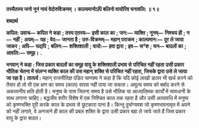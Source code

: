 **तस्यैतस्य जनो नूनं नायं वेदोरुविक्रमम् ।** **काल्यमानोऽपि बलिनो वायोरिव घनावलि: ॥ १॥** 

**शब्दार्थ** 

**कपिल: उवाच—** **कपिल ने कहा** **; तस्य एतस्य—** **इसी काल का** **; जन:—** **व्यक्ति** **; नूनम्—** **निश्चय ही** **; न—** **नहीं** **;** **अयम्—** **यह** **; वेद—** **जानता है** **; उरु-विक्रमम्—** **महान् पराक्रम** **; काल्यमान:—** **दूर ले जाया जाकर** **; अपि—** **यद्यपि** **;** **बलिन:—** **शक्तिशाली** **; वायो:—** **हवा द्वारा** **; इव—** **स²श** **; घन—** **बादलों का** **; आवलि:—** **समूह।** **.** 

**भगवान् ने कहा : जिस प्रकार बादलों का समूह वायु के शक्तिशाली प्रभाव से** **परिचित नहीं रहता उसी प्रकार भौतिक चेतना में संलग्न व्यक्ति काल की उस महान्** **शक्ति से परिचित नहीं रहता, जिसके द्वारा उसे ले जाया जा रहा है।** **तात्पर्य :** महान् राजनीतिज्ञ पंडित चाणक्य ने कहा है कि यदि कोई लाखों डालर भी खर्च करने को तैयार हो तो भी एक क्षण का समय (काल) वापस नहीं पाया जा सकता। अमूल्य समय को बर्बाद करने से अकल्पनीय क्षति होती है। मनुष्य के पास जितना समय है उसे भौतिक या आध्याति्मक कार्यों में सावधानी के साथ लगाना चाहिए। बद्धजीव शरीर विशेष में एक निश्चित काल तक रहता है और उसी अल्पावधि में मनुष्य को कृष्णभक्ति पूरी करके काल के प्रभाव से छुटकारा पाना है। किन्तु दुर्भाग्यवश जो कृष्णभावनामृत में अपने को नहीं लगाते, वे अनजाने ही काल की प्रबल शक्ति के द्वारा उसी प्रकार बहा ले जाये जाते हैं जिस प्रकार वायु के द्वारा बादल।  